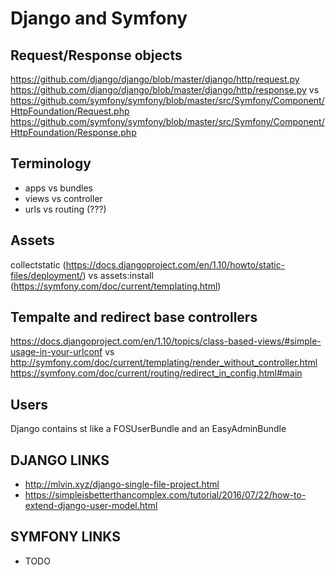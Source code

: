 Django and Symfony
=================

Request/Response objects
------------------------
https://github.com/django/django/blob/master/django/http/request.py
https://github.com/django/django/blob/master/django/http/response.py
vs
https://github.com/symfony/symfony/blob/master/src/Symfony/Component/HttpFoundation/Request.php
https://github.com/symfony/symfony/blob/master/src/Symfony/Component/HttpFoundation/Response.php


Terminology
------
* apps vs bundles
* views vs controller
* urls vs routing (???)

Assets
------
collectstatic (https://docs.djangoproject.com/en/1.10/howto/static-files/deployment/)
vs
assets:install (https://symfony.com/doc/current/templating.html)


Tempalte and redirect base controllers
---------------------------------------
https://docs.djangoproject.com/en/1.10/topics/class-based-views/#simple-usage-in-your-urlconf
vs
http://symfony.com/doc/current/templating/render_without_controller.html
https://symfony.com/doc/current/routing/redirect_in_config.html#main


Users
-----
Django contains st like a FOSUserBundle and an EasyAdminBundle


DJANGO LINKS
-------------
* http://mlvin.xyz/django-single-file-project.html
* https://simpleisbetterthancomplex.com/tutorial/2016/07/22/how-to-extend-django-user-model.html


SYMFONY LINKS
-------------
* TODO
